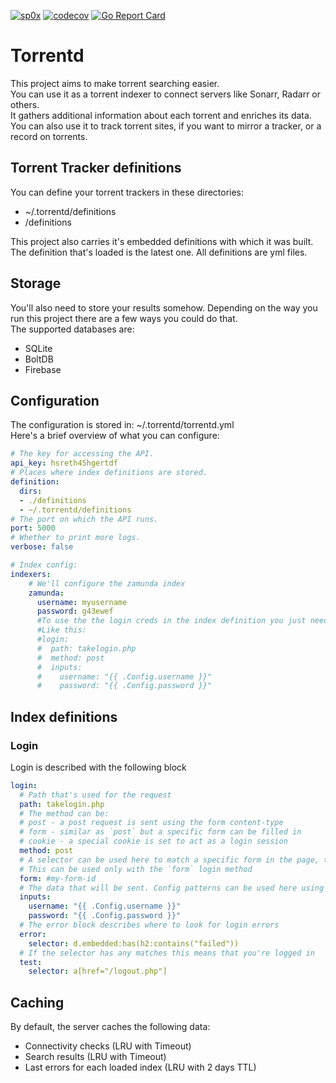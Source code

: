 [![sp0x](https://circleci.com/gh/sp0x/torrentd.svg?style=shield)](https://circleci.com/gh/sp0x/torrentd)
[![codecov](https://codecov.io/gh/sp0x/torrentd/branch/master/graph/badge.svg)](https://codecov.io/gh/sp0x/torrentd)
[![Go Report Card](https://goreportcard.com/badge/github.com/sp0x/torrentd)](https://goreportcard.com/report/github.com/sp0x/torrentd)

# Torrentd
This project aims to make torrent searching easier.  
You can use it as a torrent indexer to connect servers like Sonarr, Radarr or others.    
It gathers additional information about each torrent and enriches its data.   
You can also use it to track torrent sites, if you want to mirror a tracker, or a record on torrents.

## Torrent Tracker definitions
You can define your torrent trackers in these directories:
- ~/.torrentd/definitions
- <currentDirectory>/definitions

This project also carries it's embedded definitions with which it was built.  
The definition that's loaded is the latest one.
All definitions are yml files.

## Storage
You'll also need to store your results somehow. Depending on the way you run this project there are a few ways you could do that.  
The supported databases are:
 - SQLite
 - BoltDB
 - Firebase

## Configuration
The configuration is stored in: ~/.torrentd/torrentd.yml   
Here's a brief overview of what you can configure:
```yaml
# The key for accessing the API.
api_key: hsreth45hgertdf
# Places where index definitions are stored.
definition:
  dirs:
  - ./definitions
  - ~/.torrentd/definitions
# The port on which the API runs.
port: 5000
# Whether to print more logs.
verbose: false

# Index config:
indexers:
    # We'll configure the zamunda index
    zamunda:
      username: myusername
      password: g43ewef
      #To use the the login creds in the index definition you just need to use them as a template in the login block.
      #Like this:
      #login:
      #  path: takelogin.php
      #  method: post
      #  inputs:
      #    username: "{{ .Config.username }}"
      #    password: "{{ .Config.password }}" 
```

## Index definitions
### Login
Login is described with the following block
```yaml
login:
  # Path that's used for the request
  path: takelogin.php
  # The method can be:
  # post - a post request is sent using the form content-type
  # form - similar as `post` but a specific form can be filled in
  # cookie - a special cookie is set to act as a login session
  method: post
  # A selector can be used here to match a specific form in the page, that should be filled in
  # This can be used only with the `form` login method
  form: #my-form-id 
  # The data that will be sent. Config patterns can be used here using {{ .Config.<field-name> }}
  inputs:
    username: "{{ .Config.username }}"
    password: "{{ .Config.password }}"
  # The error block describes where to look for login errors
  error:
    selector: d.embedded:has(h2:contains("failed"))
  # If the selector has any matches this means that you're logged in
  test:
    selector: a[href="/logout.php"]

```

## Caching
By default, the server caches the following data:
- Connectivity checks (LRU with Timeout)
- Search results (LRU with Timeout)
- Last errors for each loaded index (LRU with 2 days TTL)

